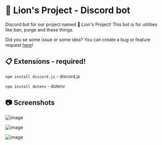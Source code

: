 # 🦁 Lion's Project - Discord bot

Discord bot for our project named 🦁 Lion's Project! This bot is for utilities like ban, purge and these things.

Did you se some issue or some idea? You can create a bug or feature request [here](https://github.com/L0stedMrlion/lionsproject-dsbot/issues)!

## 📋 Extensions - required!

`npm install discord.js` - discord.js

`npm install dotenv` - dotenv

## 📷 Screenshots

![image](https://github.com/L0stedMrlion/lionsproject-dsbot/assets/87368344/4e7f157c-5948-44c3-b44b-507c3fd1101b) 

![image](https://github.com/L0stedMrlion/lionsproject-dsbot/assets/87368344/edf82bd8-b929-4607-b593-6c0e69774ece) 

![image](https://github.com/L0stedMrlion/lionsproject-dsbot/assets/87368344/2a085b9e-045f-4452-8b4d-50c0ef03b0c8)


